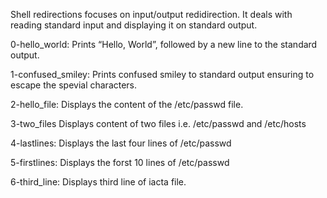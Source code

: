 Shell redirections focuses on input/output redidirection. It deals with reading standard input and displaying it on standard output.

0-hello_world: 
Prints “Hello, World”, followed by a new line to the standard output.

1-confused_smiley:
Prints confused smiley to standard output ensuring to escape the spevial characters.

2-hello_file:
Displays the content of the /etc/passwd file.

3-two_files
Displays content of two files i.e. /etc/passwd and /etc/hosts

4-lastlines:
Displays the last four lines of /etc/passwd

5-firstlines:
Displays the forst 10 lines of /etc/passwd

6-third_line:
Displays third line of iacta file.
